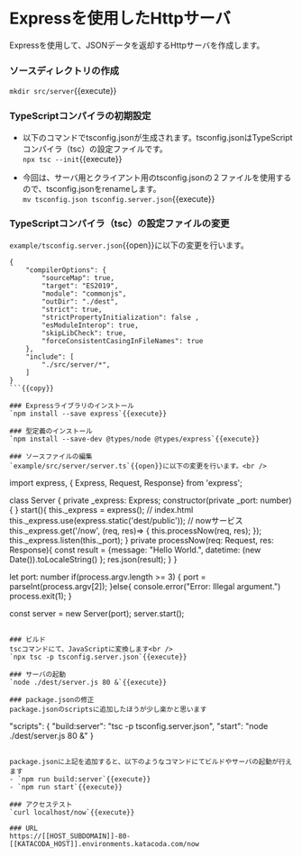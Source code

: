 # Expressを使用したHttpサーバ
Expressを使用して、JSONデータを返却するHttpサーバを作成します。

### ソースディレクトリの作成
`mkdir src/server`{{execute}}

### TypeScriptコンパイラの初期設定
- 以下のコマンドでtsconfig.jsonが生成されます。tsconfig.jsonはTypeScriptコンパイラ（tsc）の設定ファイルです。<br />
 `npx tsc --init`{{execute}}

- 今回は、サーバ用とクライアント用のtsconfig.jsonの２ファイルを使用するので、tsconfig.jsonをrenameします。<br />
 `mv tsconfig.json tsconfig.server.json`{{execute}}

### TypeScriptコンパイラ（tsc）の設定ファイルの変更
`example/tsconfig.server.json`{{open}}に以下の変更を行います。<br />

```
{
    "compilerOptions": {
        "sourceMap": true,
        "target": "ES2019",
        "module": "commonjs",
        "outDir": "./dest",
        "strict": true,
        "strictPropertyInitialization": false ,
        "esModuleInterop": true,
        "skipLibCheck": true,
        "forceConsistentCasingInFileNames": true
    },
    "include": [
        "./src/server/*",
    ]
}
```{{copy}}

### Expressライブラリのインストール
`npm install --save express`{{execute}}

### 型定義のインストール
`npm install --save-dev @types/node @types/express`{{execute}}

### ソースファイルの編集
`example/src/server/server.ts`{{open}}に以下の変更を行います。<br />

```
import express, { Express, Request, Response} from 'express';

class Server {
    private _express: Express;
    constructor(private _port: number){
    }
    start(){
        this._express = express();
        // index.html
        this._express.use(express.static('dest/public'));
        // nowサービス
        this._express.get('/now', (req, res)=> {
            this.processNow(req, res);
        });
        this._express.listen(this._port);
    }
    private processNow(req: Request, res: Response){
        const result =  {message: "Hello World.", datetime: (new Date()).toLocaleString() };
        res.json(result);
    }
}

let port: number
if(process.argv.length >= 3) {
    port = parseInt(process.argv[2]);
}else{
    console.error("Error: Illegal argument.")
    process.exit(1);
}

const server = new Server(port);
server.start();
```{{copy}}

### ビルド
tscコマンドにて、JavaScriptに変換します<br />
`npx tsc -p tsconfig.server.json`{{execute}}

### サーバの起動
`node ./dest/server.js 80 &`{{execute}}

### package.jsonの修正
package.jsonのscriptsに追加したほうが少し楽かと思います
```
"scripts": {
    "build:server": "tsc -p tsconfig.server.json",
    "start": "node ./dest/server.js 80 &"
}
```{{copy}}

package.jsonに上記を追加すると、以下のようなコマンドにてビルドやサーバの起動が行えます
- `npm run build:server`{{execute}}
- `npm run start`{{execute}}

### アクセステスト
`curl localhost/now`{{execute}}

### URL
https://[[HOST_SUBDOMAIN]]-80-[[KATACODA_HOST]].environments.katacoda.com/now
